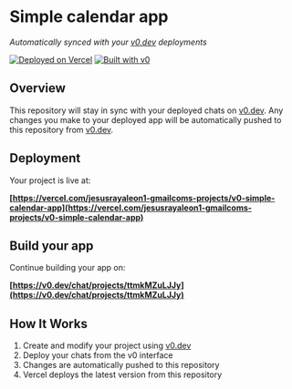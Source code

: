 # Simple calendar app

*Automatically synced with your [v0.dev](https://v0.dev) deployments*

[![Deployed on Vercel](https://img.shields.io/badge/Deployed%20on-Vercel-black?style=for-the-badge&logo=vercel)](https://vercel.com/jesusrayaleon1-gmailcoms-projects/v0-simple-calendar-app)
[![Built with v0](https://img.shields.io/badge/Built%20with-v0.dev-black?style=for-the-badge)](https://v0.dev/chat/projects/ttmkMZuLJJy)

## Overview

This repository will stay in sync with your deployed chats on [v0.dev](https://v0.dev).
Any changes you make to your deployed app will be automatically pushed to this repository from [v0.dev](https://v0.dev).

## Deployment

Your project is live at:

**[https://vercel.com/jesusrayaleon1-gmailcoms-projects/v0-simple-calendar-app](https://vercel.com/jesusrayaleon1-gmailcoms-projects/v0-simple-calendar-app)**

## Build your app

Continue building your app on:

**[https://v0.dev/chat/projects/ttmkMZuLJJy](https://v0.dev/chat/projects/ttmkMZuLJJy)**

## How It Works

1. Create and modify your project using [v0.dev](https://v0.dev)
2. Deploy your chats from the v0 interface
3. Changes are automatically pushed to this repository
4. Vercel deploys the latest version from this repository
